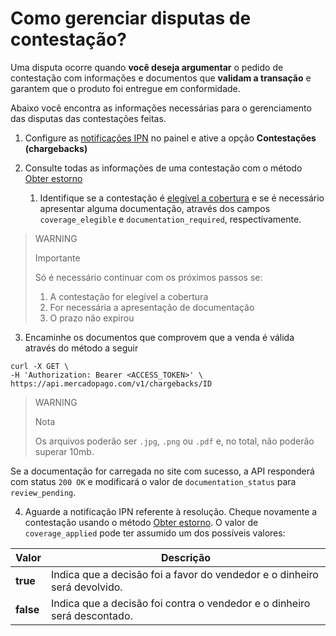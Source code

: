 # Como gerenciar disputas de contestação?
Uma disputa ocorre quando **você deseja argumentar** o pedido de contestação com informações e documentos que **validam a transação** e garantem que o produto foi entregue em conformidade.

Abaixo você encontra as informações necessárias para o gerenciamento das disputas das contestações feitas.

1. Configure as [notificações IPN](/developers/panel/notifications/ipn) no painel e ative a opção **Contestações (chargebacks)**
   
2. Consulte todas as informações de uma contestação com o método [Obter estorno](/developers/pt/reference/chargebacks/_chargebacks_id/get)
   1. Identifique se a contestação é [elegível a cobertura](https://www.mercadopago[FAKER][URL][DOMAIN]/ajuda/294) e se é necessário apresentar alguma documentação, através dos campos `coverage_elegible` e `documentation_required`, respectivamente.

>WARNING
>
>Importante
>
>Só é necessário continuar com os próximos passos se:
>1. A contestação for elegível a cobertura
>2. For necessária a apresentação de documentação
>3. O prazo não expirou
>

3. Encaminhe os documentos que comprovem que a venda é válida através do método a seguir
```curl
curl -X GET \
-H 'Authorization: Bearer <ACCESS_TOKEN>' \
https://api.mercadopago.com/v1/chargebacks/ID
```

>WARNING
>
>Nota
>
>Os arquivos poderão ser `.jpg`, `.png` ou `.pdf` e, no total, não poderão superar 10mb.

Se a documentação for carregada no site com sucesso, a API responderá com status `200 OK` e modificará o valor de `documentation_status` para `review_pending`.


4. Aguarde a notificação IPN referente à resolução. Cheque novamente a contestação usando o método [Obter estorno](/developers/pt/reference/chargebacks/_chargebacks_id/get). O valor de `coverage_applied` pode ter assumido um dos possíveis valores:

| Valor           | Descrição
| ----            | ----
| **true**  | Indica que a decisão foi a favor do vendedor e o dinheiro será devolvido.
| **false** | Indica que a decisão foi contra o vendedor e o dinheiro será descontado.
